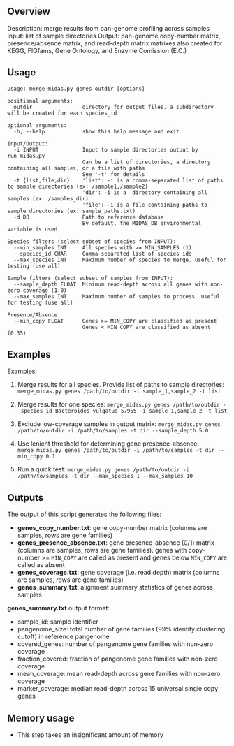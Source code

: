 ## Overview
Description: merge results from pan-genome profiling across samples
Input: list of sample directories
Output: pan-genome copy-number matrix, presence/absence matrix, and read-depth matrix
        matrixes also created for KEGG, FIGfams, Gene Ontology, and Enzyme Comission (E.C.)

## Usage
```
Usage: merge_midas.py genes outdir [options]

positional arguments:
  outdir                directory for output files. a subdirectory will be created for each species_id

optional arguments:
  -h, --help            show this help message and exit

Input/Output:
  -i INPUT              Input to sample directories output by run_midas.py
                        Can be a list of directories, a directory containing all samples, or a file with paths
                        See '-t' for details
  -t {list,file,dir}    'list': -i is a comma-separated list of paths to sample directories (ex: /sample1,/sample2)
                        'dir': -i is a  directory containing all samples (ex: /samples_dir)
                        'file': -i is a file containing paths to sample directories (ex: sample_paths.txt)
  -d DB                 Path to reference database
                        By default, the MIDAS_DB environmental variable is used

Species filters (select subset of species from INPUT):
  --min_samples INT     All species with >= MIN_SAMPLES (1)
  --species_id CHAR     Comma-separated list of species ids
  --max_species INT     Maximum number of species to merge. useful for testing (use all)

Sample filters (select subset of samples from INPUT):
  --sample_depth FLOAT  Minimum read-depth across all genes with non-zero coverage (1.0)
  --max_samples INT     Maximum number of samples to process. useful for testing (use all)

Presence/Absence:
  --min_copy FLOAT      Genes >= MIN_COPY are classified as present
                        Genes < MIN_COPY are classified as absent (0.35)
```

## Examples

Examples:
1) Merge results for all species. Provide list of paths to sample directories:
`merge_midas.py genes /path/to/outdir -i sample_1,sample_2 -t list`

2) Merge results for one species:
`merge_midas.py genes /path/to/outdir --species_id Bacteroides_vulgatus_57955 -i sample_1,sample_2 -t list`

3) Exclude low-coverage samples in output matrix:
`merge_midas.py genes /path/to/outdir -i /path/to/samples -t dir --sample_depth 5.0`

4) Use lenient threshold for determining gene presence-absence:
`merge_midas.py genes /path/to/outdir -i /path/to/samples -t dir --min_copy 0.1`

5) Run a quick test:
`merge_midas.py genes /path/to/outdir -i /path/to/samples -t dir --max_species 1 --max_samples 10`


## Outputs
The output of this script generates the following files: 

* **genes_copy_number.txt**: gene copy-number matrix (columns are samples, rows are gene families)
* **genes_presence_absence.txt**: gene presence-absence (0/1) matrix (columns are samples, rows are gene families). genes with copy-number >= `MIN_COPY` are called as present and genes below `MIN_COPY` are called as absent
* **genes_coverage.txt**: gene coverage (i.e. read depth) matrix (columns are samples, rows are gene families)
* **genes_summary.txt**: alignment summary statistics of genes across samples

**genes_summary.txt** output format:

* sample_id: sample identifier      
* pangenome_size: total number of gene families (99% identity clustering cutoff) in reference pangenome 
* covered_genes: number of pangenome gene families with non-zero coverage   
* fraction_covered: fraction of pangenome gene families with non-zero coverage           
* mean_coverage: mean read-depth across gene families with non-zero coverage
* marker_coverage: median read-depth across 15 universal single copy genes

## Memory usage  
* This step takes an insignificant amount of memory


